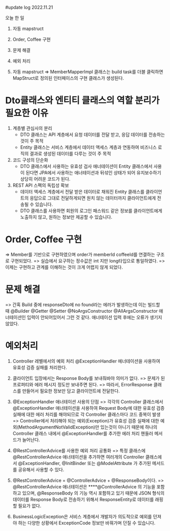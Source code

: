 #update log 2022.11.21

오늘 한 일 
1. 자동 mapstruct
2. Order, Coffee 구현
3. 문제 해결
4. 예외 처리

1. 자동 mapstruct
=> MemberMapperImpl 클래스는 build task를 더블 클릭하면 MapStruct로 정의된 인터페이스의 구현 클래스가 생성된다.

# Dto클래스와 엔티티 클래스의 역할 분리가 필요한 이유
1) 계층별 관심사의 분리
    - DTO 클래스는 API 계층에서 요청 데이터를 전달 받고, 응답 데이터를 전송하는것이 주 목적
    - Entity 클래스는 서비스 계층에서 데이터 액세스 계층과 연동하여 비즈니스 로직의 결과로 생성된 데이터를 다루는 것이 주 목적
2) 코드 구성의 단순화
    - DTO 클래스에서 사용하는 유효성 검사 애너테이션이 Entity 클래스에서 사용이 된다면 
      JPA에서 사용하는 애너테이션과 뒤섞인 상태가 되어 유지보수하기 상당히 어려운 코드가 된다.
3) REST API 스펙의 독립성 확보
    - 데이터 액세스 계층에서 전달 받은 데이터로 채워진 Entity 클래스를 
      클라이언트의 응답으로 그대로 전달하게되면 원치 않는 데이터까지 클라이언트에게 전송될 수 있습니다.
    - DTO 클래스를 사용하면 회원의 로그인 패스워드 같은 정보를 클라이언트에게 노출하지 않고, 
      원하는 정보만 제공할 수 있습니다.

# Order, Coffee 구현
=> Member를 기반으로 구현하였으며 order가 memberId coffeeId를 연결하는 구조로 구현되었다.
=> 실습에서 요구하는 정수값은 int 지만 long타입으로 통일하였다.
=> 이제는 구현하고 관계를 이해하는 것이 크게 어렵지 않게 되었다.

# 문제 해결 
=> 간혹 Build 중에 responseDto에 no found라는 에러가 발생하는데
이는 빌드할 때 @Builder @Getter @Setter @NoArgsConstructor @AllArgsConstructor 애너테이션인 입력이 안되어있어서 그런 것 같다.
애너테이션 입력 후에는 오류가 생기지 않았다.

# 예외처리
   1) Controller 레벨에서의 예외 처리
      @ExceptionHandler 에너테이션을 사용하여 유효성 검증 실패를 처리한다.
      
   2) 클라이언트 입장에서는 Response Body를 보내줘바야 의미가 없다.
   => 문제가 된 프로퍼티와 에러 메시지 정도만 보내주면 된다.
   => 따라서, ErrorResponse 클래스를 만들어서 필요한 정보만 담고 클라이언트에 전달한다.

   3) @ExceptionHandler 애너테이션 사용의 단점
   => 각각의 Controller 클래스에서 @ExceptionHandler 애너테이션을 사용하여 Request Body에 대한 유효성 검증 실패에 대한 에러 처리를 해야되므로 각 Controller 클래스마다 코드 중복이 발생
   => Controller에서 처리해야 되는 예외(Exception)가 유효성 검증 실패에 대한 예외(MethodArgumentNotValidException)만 있는것이 아니기 때문에 하나의 Controller 클래스 내에서 @ExceptionHandler를 추가한 에러 처리 핸들러 메서드가 늘어난다.
   
   4) @RestControllerAdvice를 사용한 예외 처리 공통화
   => 특정 클래스에 @RestControllerAdvice 애너테이션을 추가하면 여러개의 Controller 클래스에서 @ExceptionHandler, @InitBinder 또는 @ModelAttribute 가 추가된 메서드를 공유해서 사용할 수 있다.
   
   5) @RestControllerAdvice = @ControllerAdvice + @ResponseBody이다.
   => @RestControllerAdvice 애너테이션은 ****@ControllerAdvice 의 기능을 포함하고 있으며, @ResponseBody 의 기능 역시 포함하고 있기 때문에 JSON 형식의 데이터를 Response Body로 전송하기 위해서 ResponseEntity로 데이터를 래핑할 필요가 없다.
   
   6) BusinessLogicException은 서비스 계층에서 개발자가 의도적으로 예외를 던져야 하는 다양한 상황에서 ExceptionCode 정보만 바꿔가며 던질 수 있습니다.
